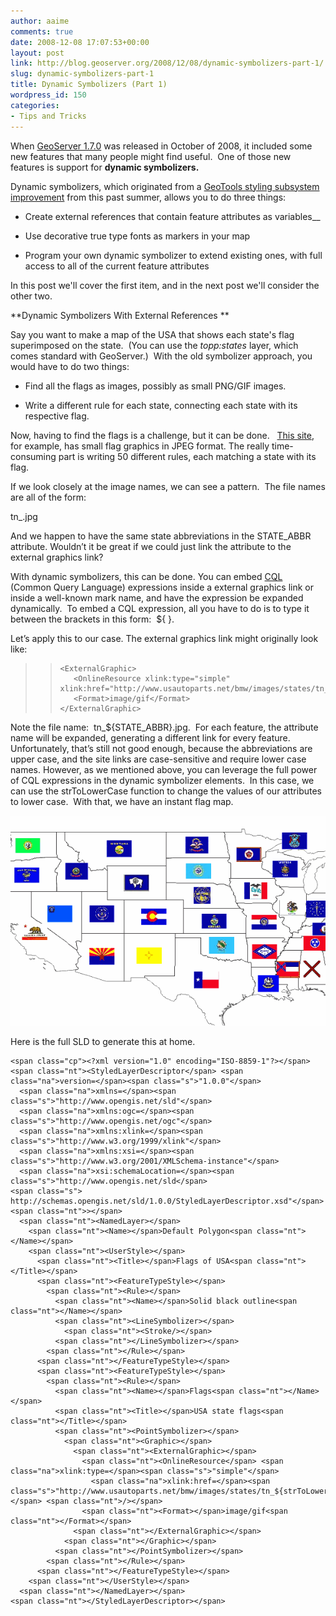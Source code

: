 ```yaml
---
author: aaime
comments: true
date: 2008-12-08 17:07:53+00:00
layout: post
link: http://blog.geoserver.org/2008/12/08/dynamic-symbolizers-part-1/
slug: dynamic-symbolizers-part-1
title: Dynamic Symbolizers (Part 1)
wordpress_id: 150
categories:
- Tips and Tricks
---
```


When [GeoServer 1.7.0](http://geoserver.org/display/GEOS/GeoServer+1.7.0) was released in October of 2008, it included some new features that many people might find useful.  One of those new features is support for **dynamic symbolizers.**

Dynamic symbolizers, which originated from a [GeoTools styling subsystem improvement](http://geotools.codehaus.org/Dynamic+SLD+Graphic+objects) from this past summer, allows you to do three things:



	
  * Create external references that contain feature attributes as variables__

	
  * Use decorative true type fonts as markers in your map

	
  * Program your own dynamic symbolizer to extend existing ones, with full access to all of the current feature attributes


In this post we'll cover the first item, and in the next post we'll consider the other two.

**Dynamic Symbolizers With External References
**

Say you want to make a map of the USA that shows each state's flag superimposed on the state.  (You can use the _topp:states_ layer, which comes standard with GeoServer.)  With the old symbolizer approach, you would have to do two things:



	
  * Find all the flags as images, possibly as small PNG/GIF images.

	
  * Write a different rule for each state, connecting each state with its respective flag.


Now, having to find the flags is a challenge, but it can be done.   [This site](http://www.usautoparts.net/bmw/media/icons/states.htm), for example, has small flag graphics in JPEG format. The really time-consuming part is writing 50 different rules, each matching a state with its flag.

If we look closely at the image names, we can see a pattern.  The file names are all of the form:

tn_<StateAbbreviation>.jpg

And we happen to have the same state abbreviations in the STATE_ABBR attribute. Wouldn’t it be great if we could just link the attribute to the external graphics link?

With dynamic symbolizers, this can be done. You can embed [CQL](http://geotools.codehaus.org/CQL+Parser+Design) (Common Query Language) expressions inside a external graphics link or inside a well-known mark name, and have the expression be expanded dynamically.  To embed a CQL expression, all you have to do is to type it between the brackets in this form:  ${ }.

Let’s apply this to our case. The external graphics link might originally look like:


<blockquote>

>     
>     <ExternalGraphic>
>        <OnlineResource xlink:type="simple" xlink:href="http://www.usautoparts.net/bmw/images/states/tn_${STATE_ABBR}.jpg"/>
>        <Format>image/gif</Format>
>     </ExternalGraphic>
> 
> 
</blockquote>


Note the file name:  tn_${STATE_ABBR}.jpg.  For each feature, the attribute name will be expanded, generating a different link for every feature. Unfortunately, that’s still not good enough, because the abbreviations are upper case, and the site links are case-sensitive and require lower case names. However, as we mentioned above, you can leverage the full power of CQL expressions in the dynamic symbolizer elements.  In this case, we can use the strToLowerCase function to change the values of our attributes to lower case.  With that, we have an instant flag map.

[![Sample USA states maps with flags](/img/uploads/usaflags1.png)](/img/uploads/usaflags1.png)[](/img/uploads/usaflags1.png)

Here is the full SLD to generate this at home.

    
    <span class="cp"><?xml version="1.0" encoding="ISO-8859-1"?></span>
    <span class="nt"><StyledLayerDescriptor</span> <span class="na">version=</span><span class="s">"1.0.0"</span>
      <span class="na">xmlns=</span><span class="s">"http://www.opengis.net/sld"</span>
      <span class="na">xmlns:ogc=</span><span class="s">"http://www.opengis.net/ogc"</span>
      <span class="na">xmlns:xlink=</span><span class="s">"http://www.w3.org/1999/xlink"</span>
      <span class="na">xmlns:xsi=</span><span class="s">"http://www.w3.org/2001/XMLSchema-instance"</span>
      <span class="na">xsi:schemaLocation=</span><span class="s">"http://www.opengis.net/sld</span>
    <span class="s">                      http://schemas.opengis.net/sld/1.0.0/StyledLayerDescriptor.xsd"</span><span class="nt">></span>
      <span class="nt"><NamedLayer></span>
        <span class="nt"><Name></span>Default Polygon<span class="nt"></Name></span>
        <span class="nt"><UserStyle></span>
          <span class="nt"><Title></span>Flags of USA<span class="nt"></Title></span>
          <span class="nt"><FeatureTypeStyle></span>
            <span class="nt"><Rule></span>
              <span class="nt"><Name></span>Solid black outline<span class="nt"></Name></span>
              <span class="nt"><LineSymbolizer></span>
                <span class="nt"><Stroke/></span>
              <span class="nt"></LineSymbolizer></span>
            <span class="nt"></Rule></span>
          <span class="nt"></FeatureTypeStyle></span>
          <span class="nt"><FeatureTypeStyle></span>
            <span class="nt"><Rule></span>
              <span class="nt"><Name></span>Flags<span class="nt"></Name></span>
              <span class="nt"><Title></span>USA state flags<span class="nt"></Title></span>
              <span class="nt"><PointSymbolizer></span>
                <span class="nt"><Graphic></span>
                  <span class="nt"><ExternalGraphic></span>
                    <span class="nt"><OnlineResource</span> <span class="na">xlink:type=</span><span class="s">"simple"</span>
                      <span class="na">xlink:href=</span><span class="s">"http://www.usautoparts.net/bmw/images/states/tn_${strToLowerCase(STATE_ABBR)}.jpg"</span> <span class="nt">/></span>
                    <span class="nt"><Format></span>image/gif<span class="nt"></Format></span>
                  <span class="nt"></ExternalGraphic></span>
                <span class="nt"></Graphic></span>
              <span class="nt"></PointSymbolizer></span>
            <span class="nt"></Rule></span>
          <span class="nt"></FeatureTypeStyle></span>
        <span class="nt"></UserStyle></span>
      <span class="nt"></NamedLayer></span>
    <span class="nt"></StyledLayerDescriptor></span>
